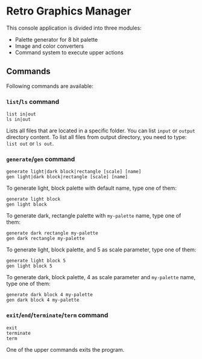 # Retro Graphics Manager
This console application is divided into three modules:
* Palette generator for 8 bit palette
* Image and color converters
* Command system to execute upper actions

## Commands
Following commands are available:

### `list`/`ls` command
```
list in|out
ls in|out
```
Lists all files that are located in a specific folder.
You can list `input` or `output` directory content.
To list all files from output directory, you need to type: `list out` or `ls out`.

### `generate`/`gen` command
```
generate light|dark block|rectangle [scale] [name]
gen light|dark block|rectangle [scale] [name]
```
To generate light, block palette with default name, type one of them:
```
generate light block
gen light block
```
To generate dark, rectangle palette with `my-palette` name, type one of them:
```
generate dark rectangle my-palette
gen dark rectangle my-palette
```
To generate light, block palette, and 5 as scale parameter, type one of them:
```
generate light block 5
gen light block 5
```
To generate dark, block palette, 4 as scale parameter and `my-palette` name, type one of them:
```
generate dark block 4 my-palette
gen dark block 4 my-palette
```

### `exit`/`end`/`terminate`/`term` command
```
exit
terminate
term
```
One of the upper commands exits the program.